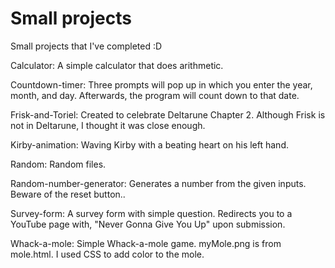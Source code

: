 # Small projects
Small projects that I've completed :D

Calculator: A simple calculator that does arithmetic.

Countdown-timer: Three prompts will pop up in which you enter the year, month, and day. Afterwards, the program will count down to that date.

Frisk-and-Toriel: Created to celebrate Deltarune Chapter 2. Although Frisk is not in Deltarune, I thought it was close enough.

Kirby-animation: Waving Kirby with a beating heart on his left hand.

Random: Random files.

Random-number-generator: Generates a number from the given inputs. Beware of the reset button..

Survey-form: A survey form with simple question. Redirects you to a YouTube page with, "Never Gonna Give You Up" upon submission.

Whack-a-mole: Simple Whack-a-mole game. myMole.png is from mole.html. I used CSS to add color to the mole.

